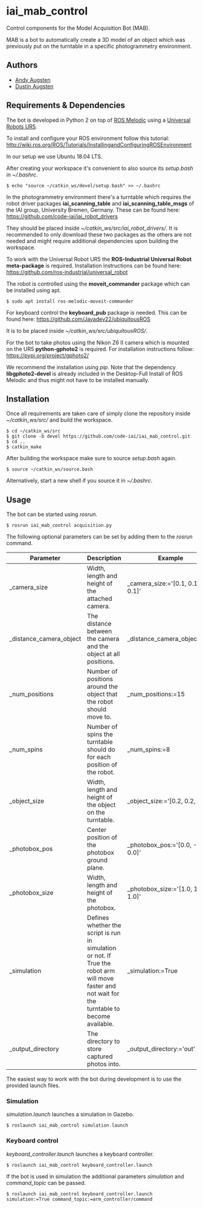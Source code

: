 # iai_mab_control

Control components for the Model Acquisition Bot (MAB).

MAB is a bot to automatically create a 3D model of an object which was previously put on the turntable in a specific photogrammetry environment.

## Authors

- [Andy Augsten](mailto:a.augsten@uni-bremen.de)
- [Dustin Augsten](mailto:augsten@uni-bremen.de)

## Requirements & Dependencies

The bot is developed in Python 2 on top of [ROS Melodic](http://wiki.ros.org/melodic) using a [Universal Robots UR5](https://www.universal-robots.com/products/ur5-robot/).

To install and configure your ROS environment follow this tutorial: http://wiki.ros.org/ROS/Tutorials/InstallingandConfiguringROSEnvironment

In our setup we use Ubuntu 18.04 LTS.

After creating your workspace it's convenient to also source its _setup.bash_ in _~/.bashrc_.

```
$ echo "source ~/catkin_ws/devel/setup.bash" >> ~/.bashrc
```

In the photogrammetry environment there's a turntable which requires the robot driver packages **iai_scanning_table** and **iai_scanning_table_msgs** of the IAI group, University Bremen, Germany. These can be found here: https://github.com/code-iai/iai_robot_drivers

They should be placed inside _~/catkin_ws/src/iai_robot_drivers/_. It is recommended to only download these two packages as the others are not needed and might require additional dependencies upon building the workspace.

To work with the Universal Robot UR5 the **ROS-Industrial Universal Robot meta-package** is required. Installation instructions can be found here: https://github.com/ros-industrial/universal_robot

The robot is controlled using the **moveit_commander** package which can be installed using apt.

```
$ sudo apt install ros-melodic-moveit-commander
```

For keyboard control the **keyboard_pub** package is needed. This can be found here: https://github.com/Jayadev22/ubiquitousROS

It is to be placed inside _~/catkin_ws/src/ubiquitousROS/_.

For the bot to take photos using the Nikon Z6 II camera which is mounted on the UR5 **python-gphoto2** is required. For installation instructions follow: https://pypi.org/project/gphoto2/

We recommend the installation using _pip_. Note that the dependency **libgphoto2-devel** is already included in the Desktop-Full Install of ROS Melodic and thus might not have to be installed manually.

## Installation

Once all requirements are taken care of simply clone the repository inside _~/catkin_ws/src/_ and build the workspace.

```
$ cd ~/catkin_ws/src
$ git clone -b devel https://github.com/code-iai/iai_mab_control.git
$ cd ..
$ catkin_make
```

After building the workspace make sure to source _setup.bash_ again.

```
$ source ~/catkin_ws/source.bash
```

Alternatively, start a new shell if you source it in _~/.bashrc_.

## Usage

The bot can be started using _rosrun_.

```
$ rosrun iai_mab_control acquisition.py
```

The following optional parameters can be set by adding them to the _rosrun_ command.

| Parameter               | Description                                                                                                                                        | Example                           |
|-------------------------|----------------------------------------------------------------------------------------------------------------------------------------------------|-----------------------------------|
| _camera_size            | Width, length and height of the attached camera.                                                                                                   | _camera_size:='[0.1, 0.1, 0.1]'   |
| _distance_camera_object | The distance between the camera and the object at all positions.                                                                                   | _distance_camera_object:=0.2      |
| _num_positions          | Number of positions around the object that the robot should move to.                                                                               | _num_positions:=15                |
| _num_spins              | Number of spins the turntable should do for each position of the robot.                                                                            | _num_spins:=8                     |
| _object_size            | Width, length and height of the object on the turntable.                                                                                           | _object_size:='[0.2, 0.2, 0.2]'   |
| _photobox_pos           | Center position of the photobox ground plane.                                                                                                      | _photobox_pos:='[0.0, -0.7, 0.0]' |
| _photobox_size          | Width, length and height of the photobox.                                                                                                          | _photobox_size:='[1.0, 1.0, 1.0]' |
| _simulation             | Defines whether the script is run in simulation or not. If True the robot arm will move faster and not wait for the turntable to become available. | _simulation:=True                 |
| _output_directory       | The directory to store captured photos into.                                                                                                       | _output_directory:='out'          |

The easiest way to work with the bot during development is to use the provided launch files.

### Simulation

_simulation.launch_ launches a simulation in Gazebo.

```
$ roslaunch iai_mab_control simulation.launch
```

### Keyboard control

_keyboard_controller.launch_ launches a keyboard controller.

```
$ roslaunch iai_mab_control keyboard_controller.launch
```

If the bot is used in simulation the additional parameters _simulation_ and _command_topic_ can be passed.

```
$ roslaunch iai_mab_control keyboard_controller.launch simulation:=True command_topic:=arm_controller/command
```
